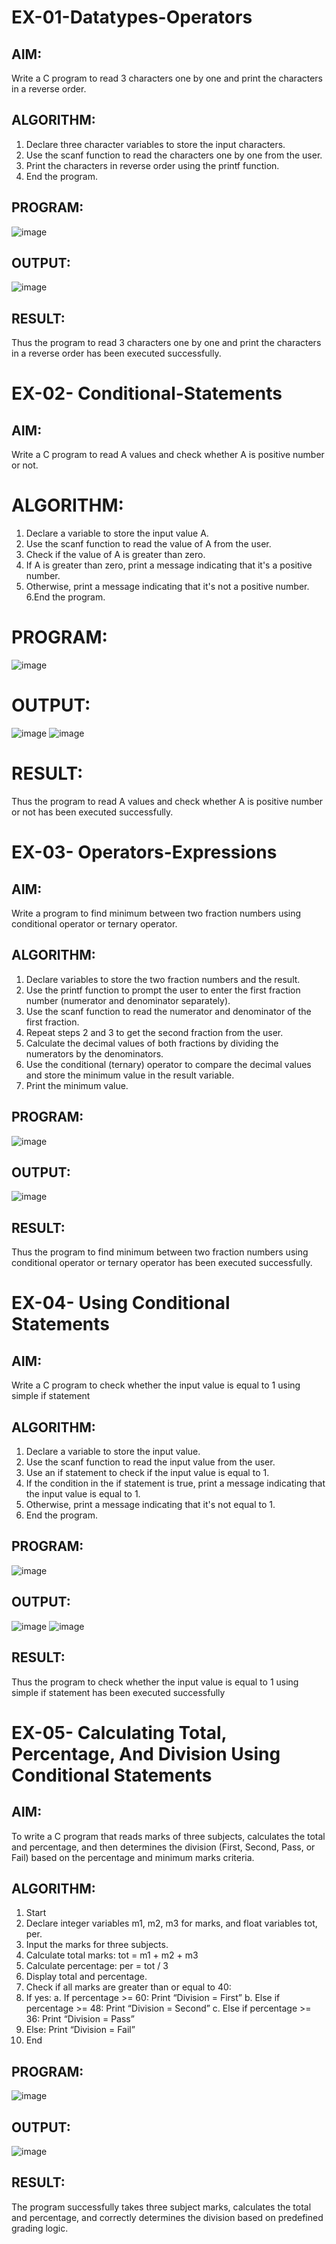 
# EX-01-Datatypes-Operators
## AIM:
Write a C program to read 3 characters one by one and print the characters in a reverse order.

## ALGORITHM:
1.	Declare three character variables to store the input characters.
2.	Use the scanf function to read the characters one by one from the user.
3.	Print the characters in reverse order using the printf function.
4.	End the program.

## PROGRAM:
![image](https://github.com/user-attachments/assets/4be177ff-f6d0-4aab-83e0-4fc358c45ac7)


## OUTPUT:
![image](https://github.com/user-attachments/assets/8c79e9ce-b591-4ec3-b2a4-f2af3e69ff53)


















## RESULT:
Thus the program to read 3 characters one by one and print the characters in a reverse order has been executed successfully.


# EX-02- Conditional-Statements
## AIM:
Write a C program to read A values and check whether A is positive number or not.

# ALGORITHM:
1.	Declare a variable to store the input value A.
2.	Use the scanf function to read the value of A from the user.
3.	Check if the value of A is greater than zero.
4.	If A is greater than zero, print a message indicating that it's a positive number. 
5.	Otherwise, print a message indicating that it's not a positive number.
6.End the program.

# PROGRAM:
![image](https://github.com/user-attachments/assets/2801e34c-2a6a-4b2b-b185-24ed4df2bd91)


# OUTPUT:
![image](https://github.com/user-attachments/assets/5d0450e6-0a0d-4bf7-8812-de5305cfe2f3)
![image](https://github.com/user-attachments/assets/553c61a6-409b-423e-b65d-cd18001649b0)











# RESULT:
Thus the program to read A values and check whether A is positive number or not has been executed successfully.
 
 
 


# EX-03- Operators-Expressions
## AIM:
Write a program to find minimum between two fraction numbers using conditional operator or ternary operator.

## ALGORITHM:
1.	Declare variables to store the two fraction numbers and the result.
2.	Use the printf function to prompt the user to enter the first fraction number (numerator and denominator separately).
3.	Use the scanf function to read the numerator and denominator of the first fraction.
4.	Repeat steps 2 and 3 to get the second fraction from the user.
5.	Calculate the decimal values of both fractions by dividing the numerators by the denominators.
6.	Use the conditional (ternary) operator to compare the decimal values and store the minimum value in the result variable.
7.	Print the minimum value.

## PROGRAM:
![image](https://github.com/user-attachments/assets/8072190f-9162-4ed9-8ef0-aff0a71a1b03)



## OUTPUT:
![image](https://github.com/user-attachments/assets/434359b5-e9cb-4210-9a42-7df65b5447c1)









## RESULT:
Thus the program to find minimum between two fraction numbers using conditional operator or ternary operator has been executed successfully.




# EX-04- Using Conditional Statements

## AIM:
Write a C program to check whether the input value is equal to 1 using simple if statement

## ALGORITHM:
1.	Declare a variable to store the input value.
2.	Use the scanf function to read the input value from the user.
3.	Use an if statement to check if the input value is equal to 1.
4.	If the condition in the if statement is true, print a message indicating that the input value is equal to 1.
5.	Otherwise, print a message indicating that it's not equal to 1.
6.	End the program.

## PROGRAM:
![image](https://github.com/user-attachments/assets/7062a861-6e7f-4f96-8c3e-764806aa6cc9)


## OUTPUT:
![image](https://github.com/user-attachments/assets/59432a34-9061-4dfc-b926-cb0ca6b77b82)
![image](https://github.com/user-attachments/assets/88efb69d-9d09-4a12-8f0d-71d7911ff0f3)









	

## RESULT:
Thus the program to check whether the input value is equal to 1 using simple if statement has been executed successfully



# EX-05- Calculating Total, Percentage, And Division Using Conditional Statements 
## AIM:
To write a C program that reads marks of three subjects, calculates the total and percentage, and then determines the division (First, Second, Pass, or Fail) based on the percentage and minimum marks criteria.
## ALGORITHM:
1.	Start
2.	Declare integer variables m1, m2, m3 for marks, and float variables tot, per.
3.	Input the marks for three subjects.
4.	Calculate total marks: tot = m1 + m2 + m3
5.	Calculate percentage: per = tot / 3
6.	Display total and percentage.
7.	Check if all marks are greater than or equal to 40:
8.	If yes:
a.	If percentage >= 60: Print “Division = First”
b.	Else if percentage >= 48: Print “Division = Second”
c.	Else if percentage >= 36: Print “Division = Pass”
9.	Else: Print “Division = Fail”
10.	End
## PROGRAM:
![image](https://github.com/user-attachments/assets/0fc9d048-89a0-472d-bf4b-bedf4320acce)


## OUTPUT:
![image](https://github.com/user-attachments/assets/60370acd-8d29-4f3a-be6e-91287d2d7903)


## RESULT:


The program successfully takes three subject marks, calculates the total and percentage, and correctly determines the division based on predefined grading logic.

